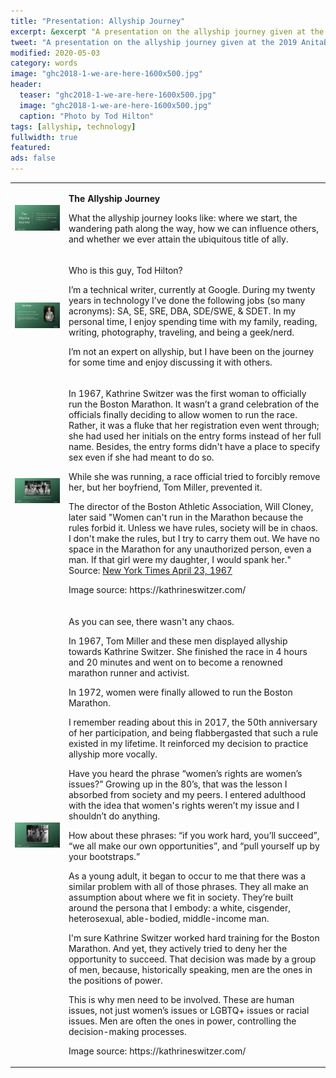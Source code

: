 ```yaml
---
title: "Presentation: Allyship Journey"
excerpt: &excerpt "A presentation on the allyship journey given at the 2019 AnitaB.org's Male Allies Summit."
tweet: "A presentation on the allyship journey given at the 2019 AnitaB.org's Male Allies Summit."
modified: 2020-05-03
category: words
image: "ghc2018-1-we-are-here-1600x500.jpg"
header:
  teaser: "ghc2018-1-we-are-here-1600x500.jpg"
  image: "ghc2018-1-we-are-here-1600x500.jpg"
  caption: "Photo by Tod Hilton"
tags: [allyship, technology]
fullwidth: true
featured:
ads: false
---
```


<table>
  <tr style="width:40%">
    <td>
      <a href="/images/allyship-slide-01.png"><img src="/images/allyship-slide-01-sm.png" alt="Allyship journey - slide 1"></a>
    </td>
    <td>
      <p><strong>The Allyship Journey</strong></p>
      <p>What the allyship journey looks like: where we start, the wandering path along the way,
        how we can influence others, and whether we ever attain the ubiquitous title of ally.</p>
    </td>
  </tr>
  <tr style="width:60%">
    <td>
      <a href="/images/allyship-slide-02.png"><img src="/images/allyship-slide-02-sm.png" alt="Allyship journey - slide 2"></a>
    </td>
    <td>
      <p>Who is this guy, Tod Hilton?</p>
      <p>I’m a technical writer, currently at Google. During my twenty years in technology I’ve
        done the following jobs (so many acronyms): SA, SE, SRE, DBA, SDE/SWE, & SDET.
        In my personal time, I enjoy spending time with my family, reading, writing, photography,
        traveling, and being a geek/nerd.</p>
      <p>I’m not an expert on allyship, but I have been on the journey for some time and enjoy
        discussing it with others.</p>
    </td>
  </tr>
  <tr>
    <td>
      <a href="/images/allyship-slide-03.png"><img src="/images/allyship-slide-03-sm.png" alt="Allyship journey - slide 3"></a>
    </td>
    <td>
      <p>In 1967, Kathrine Switzer was the first woman to officially run the Boston Marathon.
        It wasn’t a grand celebration of the officials finally deciding to allow
        women to run the race. Rather, it was a fluke that her registration even
        went through; she had used her initials on the entry forms instead of her
        full name. Besides, the entry forms didn't have a place to specify sex even
        if she had meant to do so.</p>
      <p>While she was running, a race official tried to forcibly remove her, 
        but her boyfriend, Tom Miller, prevented it.</p>
      <p>The director of the Boston Athletic Association, Will Cloney, later said "Women
        can't run in the Marathon because the rules forbid it. Unless we have rules,
        society will be in chaos. I don't make the rules, but I try to carry them out.
        We have no space in the Marathon for any unauthorized person, even a man.
        If that girl were my daughter, I would spank her." Source:
        <a href="https://web.archive.org/web/20120306124858/http://www.mediaed.org/assets/products/151/Kathy_Switzer.pdf">New York Times April 23, 1967</a></p>
      <p>Image source: https://kathrineswitzer.com/</p>
    </td>
  </tr>
  <tr>
    <td>
      <a href="/images/allyship-slide-04.png"><img src="/images/allyship-slide-04-sm.png" alt="Allyship journey - slide 4"></a>
    </td>
    <td>
      <p>As you can see, there wasn't any chaos.</p>
      <p>In 1967, Tom Miller and these men displayed allyship towards Kathrine
        Switzer. She finished the race in 4 hours and 20 minutes and went on to become
        a renowned marathon runner and activist.</p>
      <p>In 1972, women were finally allowed to run the Boston Marathon.</p>
      <p>I remember reading about this in 2017, the 50th anniversary of her participation,
        and being flabbergasted that such a rule existed in my lifetime. It reinforced my
        decision to practice allyship more vocally.</p>
      <p>Have you heard the phrase “women’s rights are women’s issues?” Growing up in the
        80’s, that was the lesson I absorbed from society and my peers. I entered adulthood
        with the idea that women's rights weren’t my issue and I shouldn’t do anything.</p>
      <p>How about these phrases: “if you work hard, you’ll succeed”, “we all make our own
        opportunities”, and “pull yourself up by your bootstraps.”</p>
      <p>As a young adult, it began to occur to me that there was a similar problem with all
        of those phrases. They all make an assumption about where we fit in society.
        They’re built around the persona that I embody: a white, cisgender, heterosexual,
        able-bodied, middle-income man.</p>
      <p>I'm sure Kathrine Switzer worked hard training for the Boston Marathon. And yet,
        they actively tried to deny her the opportunity to succeed. That decision was made
        by a group of men, because, historically speaking, men are the ones in the positions
        of power.</p>
      <p>This is why men need to be involved. These are human issues, not just women’s issues
        or LGBTQ+ issues or racial issues. Men are often the ones in power, controlling the
        decision-making processes.</p>
      <p?Men must be involved in creating equity for people in
        historically excluded groups.</p>
      <p>Image source: https://kathrineswitzer.com/</p>
    </td>
  </tr>
</table>
